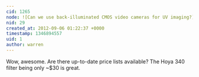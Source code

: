 ```yaml
---
cid: 1265
node: ![Can we use back-illuminated CMOS video cameras for UV imaging?](../notes/warren/12-12-2010/can-we-use-back-illuminated-cmos-video-cameras-uv-imaging)
nid: 29
created_at: 2012-09-06 01:22:37 +0000
timestamp: 1346894557
uid: 1
author: warren
---
```


Wow, awesome. Are there up-to-date price lists available? The Hoya 340 filter being only ~$30 is great.